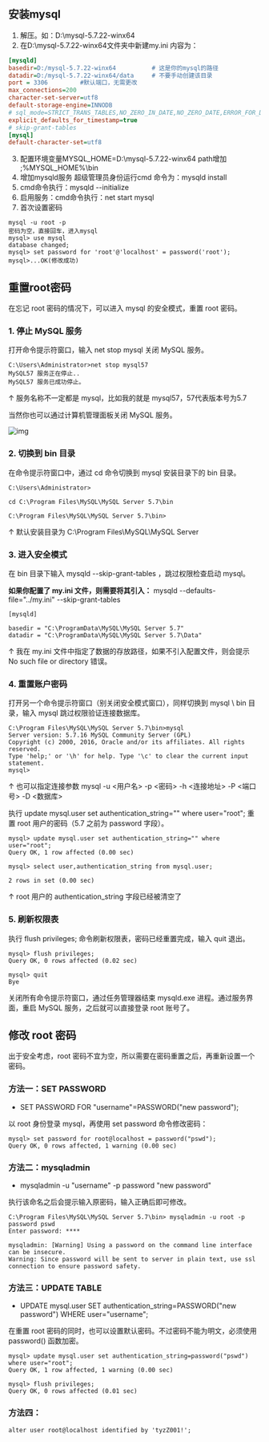 ## 安装mysql 
1. 解压。如：D:\mysql-5.7.22-winx64
2. 在D:\mysql-5.7.22-winx64文件夹中新建my.ini
   内容为：

```ini
[mysqld]
basedir=D:/mysql-5.7.22-winx64    		# 这是你的mysql的路径
datadir=D:/mysql-5.7.22-winx64/data   	# 不要手动创建该目录
port = 3306 		#默认端口，无需更改
max_connections=200
character-set-server=utf8
default-storage-engine=INNODB
# sql_mode=STRICT_TRANS_TABLES,NO_ZERO_IN_DATE,NO_ZERO_DATE,ERROR_FOR_DIVISION_BY_ZERO,NO_AUTO_CREATE_USER,NO_ENGINE_SUBSTITUTION
explicit_defaults_for_timestamp=true
# skip-grant-tables
[mysql]
default-character-set=utf8
```

3. 配置环境变量MYSQL_HOME=D:\mysql-5.7.22-winx64
     path增加 ;%MYSQL_HOME%\bin
4. 增加mysqld服务 超级管理员身份运行cmd  命令为：mysqld install
5. cmd命令执行：mysqld  --initialize
6. 启用服务：cmd命令执行：net start mysql
7. 首次设置密码

```
mysql -u root -p
密码为空，直接回车，进入mysql
mysql> use mysql
database changed;
mysql> set password for 'root'@'localhost' = password('root');
mysql>...OK(修改成功)
```



## 重置root密码

在忘记 root 密码的情况下，可以进入 mysql 的安全模式，重置 root 密码。

### 1. 停止 MySQL 服务

打开命令提示符窗口，输入   net stop mysql   关闭 MySQL 服务。

```
C:\Users\Administrator>net stop mysql57
MySQL57 服务正在停止..
MySQL57 服务已成功停止。
```

↑ 服务名称不一定都是 mysql，比如我的就是 mysql57，57代表版本号为5.7

当然你也可以通过计算机管理面板关闭 MySQL 服务。

![img](https://images2015.cnblogs.com/blog/875028/201704/875028-20170417224648821-1264355741.png)

### 2. 切换到 bin 目录

在命令提示符窗口中，通过 cd 命令切换到 mysql 安装目录下的 bin 目录。

```
C:\Users\Administrator>

cd C:\Program Files\MySQL\MySQL Server 5.7\bin

C:\Program Files\MySQL\MySQL Server 5.7\bin>
```

↑ 默认安装目录为 C:\Program Files\MySQL\MySQL Server

### 3. 进入安全模式

在 bin 目录下输入   mysqld --skip-grant-tables   ，跳过权限检查启动 mysql。

**如果你配置了 my.ini 文件，则需要将其引入：**   mysqld --defaults-file="../my.ini" --skip-grant-tables 

```
[mysqld]

basedir = "C:\ProgramData\MySQL\MySQL Server 5.7"
datadir = "C:\ProgramData\MySQL\MySQL Server 5.7\Data"
```

↑ 我在 my.ini 文件中指定了数据的存放路径，如果不引入配置文件，则会提示 No such file or directory 错误。

### 4. 重置账户密码

打开另一个命令提示符窗口（别关闭安全模式窗口），同样切换到 mysql \ bin 目录，输入   mysql   跳过权限验证连接数据库。

```
C:\Program Files\MySQL\MySQL Server 5.7\bin>mysql
Server version: 5.7.16 MySQL Community Server (GPL)
Copyright (c) 2000, 2016, Oracle and/or its affiliates. All rights reserved.
Type 'help;' or '\h' for help. Type '\c' to clear the current input statement.
mysql>
```

↑ 也可以指定连接参数 mysql -u <用户名> -p <密码> -h <连接地址> -P <端口号> -D <数据库>

执行   update mysql.user set authentication_string="" where user="root";   重置 root 用户的密码（5.7 之前为 password 字段）。

```
mysql> update mysql.user set authentication_string="" where user="root";
Query OK, 1 row affected (0.00 sec)

mysql> select user,authentication_string from mysql.user;

2 rows in set (0.00 sec)
```

↑ root 用户的 authentication_string 字段已经被清空了

### 5. 刷新权限表

执行   flush privileges;   命令刷新权限表，密码已经重置完成，输入   quit   退出。

```
mysql> flush privileges;
Query OK, 0 rows affected (0.02 sec)

mysql> quit
Bye
```

关闭所有命令提示符窗口，通过任务管理器结束 mysqld.exe 进程。通过服务界面，重启 MySQL 服务，之后就可以直接登录 root 账号了。

 

## 修改 root 密码

出于安全考虑，root 密码不宜为空，所以需要在密码重置之后，再重新设置一个密码。

### 方法一：SET PASSWORD

- SET PASSWORD FOR "username"=PASSWORD("new password");

以 root 身份登录 mysql，再使用 set password 命令修改密码：

```
mysql> set password for root@localhost = password("pswd");
Query OK, 0 rows affected, 1 warning (0.00 sec)
```

### 方法二：mysqladmin

- mysqladmin -u "username" -p password "new password"

执行该命名之后会提示输入原密码，输入正确后即可修改。

```
C:\Program Files\MySQL\MySQL Server 5.7\bin> mysqladmin -u root -p password pswd
Enter password: ****

mysqladmin: [Warning] Using a password on the command line interface can be insecure.
Warning: Since password will be sent to server in plain text, use ssl connection to ensure password safety.
```

### 方法三：UPDATE TABLE

- UPDATE mysql.user SET authentication_string=PASSWORD("new password") WHERE user="username";

在重置 root 密码的同时，也可以设置默认密码。不过密码不能为明文，必须使用 password() 函数加密。

```
mysql> update mysql.user set authentication_string=password("pswd") where user="root";
Query OK, 1 row affected, 1 warning (0.00 sec)

mysql> flush privileges;
Query OK, 0 rows affected (0.01 sec)
```

### 方法四： 

```
alter user root@localhost identified by 'tyzZ001!';
```